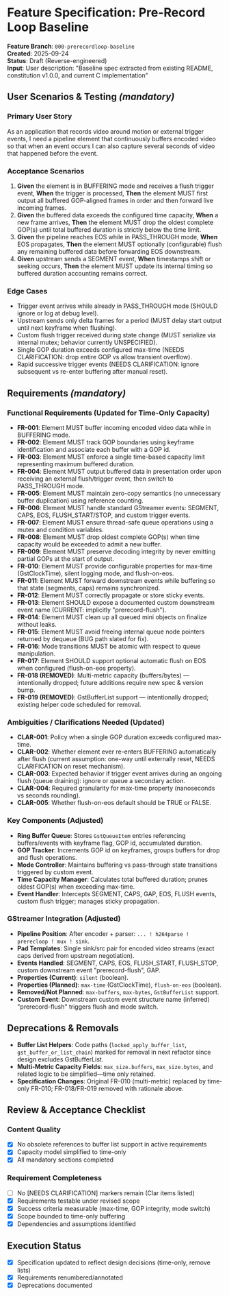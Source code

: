 # Feature Specification: Pre-Record Loop Baseline

**Feature Branch**: `000-prerecordloop-baseline`  
**Created**: 2025-09-24  
**Status**: Draft (Reverse-engineered)  
**Input**: User description: "Baseline spec extracted from existing README, constitution v1.0.0, and current C implementation"

## User Scenarios & Testing *(mandatory)*

### Primary User Story
As an application that records video around motion or external trigger events, I need a pipeline element that continuously buffers encoded video so that when an event occurs I can also capture several seconds of video that happened before the event.

### Acceptance Scenarios
1. **Given** the element is in BUFFERING mode and receives a flush trigger event, **When** the trigger is processed, **Then** the element MUST first output all buffered GOP-aligned frames in order and then forward live incoming frames.
2. **Given** the buffered data exceeds the configured time capacity, **When** a new frame arrives, **Then** the element MUST drop the oldest complete GOP(s) until total buffered duration is strictly below the time limit.
3. **Given** the pipeline reaches EOS while in PASS_THROUGH mode, **When** EOS propagates, **Then** the element MUST optionally (configurable) flush any remaining buffered data before forwarding EOS downstream.
4. **Given** upstream sends a SEGMENT event, **When** timestamps shift or seeking occurs, **Then** the element MUST update its internal timing so buffered duration accounting remains correct.

### Edge Cases
- Trigger event arrives while already in PASS_THROUGH mode (SHOULD ignore or log at debug level).  
- Upstream sends only delta frames for a period (MUST delay start output until next keyframe when flushing).  
- Custom flush trigger received during state change (MUST serialize via internal mutex; behavior currently UNSPECIFIED).  
- Single GOP duration exceeds configured max-time (NEEDS CLARIFICATION: drop entire GOP vs allow transient overflow).  
- Rapid successive trigger events (NEEDS CLARIFICATION: ignore subsequent vs re-enter buffering after manual reset).  

## Requirements *(mandatory)*

### Functional Requirements (Updated for Time-Only Capacity)
- **FR-001**: Element MUST buffer incoming encoded video data while in BUFFERING mode.
- **FR-002**: Element MUST track GOP boundaries using keyframe identification and associate each buffer with a GOP id.
- **FR-003**: Element MUST enforce a single time-based capacity limit representing maximum buffered duration.
- **FR-004**: Element MUST output buffered data in presentation order upon receiving an external flush/trigger event, then switch to PASS_THROUGH mode.
- **FR-005**: Element MUST maintain zero-copy semantics (no unnecessary buffer duplication) using reference counting.
- **FR-006**: Element MUST handle standard GStreamer events: SEGMENT, CAPS, EOS, FLUSH_START/STOP, and custom trigger events.
- **FR-007**: Element MUST ensure thread-safe queue operations using a mutex and condition variables.
- **FR-008**: Element MUST drop oldest complete GOP(s) when time capacity would be exceeded to admit a new buffer.
- **FR-009**: Element MUST preserve decoding integrity by never emitting partial GOPs at the start of output.
- **FR-010**: Element MUST provide configurable properties for max-time (GstClockTime), silent logging mode, and flush-on-eos.
- **FR-011**: Element MUST forward downstream events while buffering so that state (segments, caps) remains synchronized.
- **FR-012**: Element MUST correctly propagate or store sticky events.
- **FR-013**: Element SHOULD expose a documented custom downstream event name (CURRENT: implicitly "prerecord-flush").
- **FR-014**: Element MUST clean up all queued mini objects on finalize without leaks.
- **FR-015**: Element MUST avoid freeing internal queue node pointers returned by dequeue (BUG path slated for fix).
- **FR-016**: Mode transitions MUST be atomic with respect to queue manipulation.
- **FR-017**: Element SHOULD support optional automatic flush on EOS when configured (flush-on-eos property).
- **FR-018 (REMOVED)**: Multi-metric capacity (buffers/bytes) — intentionally dropped; future additions require new spec & version bump.
- **FR-019 (REMOVED)**: GstBufferList support — intentionally dropped; existing helper code scheduled for removal.

### Ambiguities / Clarifications Needed (Updated)
- **CLAR-001**: Policy when a single GOP duration exceeds configured max-time.
- **CLAR-002**: Whether element ever re-enters BUFFERING automatically after flush (current assumption: one-way until externally reset, NEEDS CLARIFICATION on reset mechanism).
- **CLAR-003**: Expected behavior if trigger event arrives during an ongoing flush (queue draining): ignore or queue a secondary action.
- **CLAR-004**: Required granularity for max-time property (nanoseconds vs seconds rounding).
- **CLAR-005**: Whether flush-on-eos default should be TRUE or FALSE.

### Key Components (Adjusted)
- **Ring Buffer Queue**: Stores `GstQueueItem` entries referencing buffers/events with keyframe flag, GOP id, accumulated duration.
- **GOP Tracker**: Increments GOP id on keyframes, groups buffers for drop and flush operations.
- **Mode Controller**: Maintains buffering vs pass-through state transitions triggered by custom event.
- **Time Capacity Manager**: Calculates total buffered duration; prunes oldest GOP(s) when exceeding max-time.
- **Event Handler**: Intercepts SEGMENT, CAPS, GAP, EOS, FLUSH events, custom flush trigger; manages sticky propagation.

### GStreamer Integration (Adjusted)
- **Pipeline Position**: After encoder + parser: `... ! h264parse ! prerecloop ! mux ! sink`.
- **Pad Templates**: Single sink/src pair for encoded video streams (exact caps derived from upstream negotiation).
- **Events Handled**: SEGMENT, CAPS, EOS, FLUSH_START, FLUSH_STOP, custom downstream event "prerecord-flush", GAP.
- **Properties (Current)**: `silent` (boolean).  
- **Properties (Planned)**: `max-time` (GstClockTime), `flush-on-eos` (boolean).  
- **Removed/Not Planned**: `max-buffers`, `max-bytes`, `GstBufferList` support.
- **Custom Event**: Downstream custom event structure name (inferred) "prerecord-flush" triggers flush and mode switch.

## Deprecations & Removals
- **Buffer List Helpers**: Code paths (`locked_apply_buffer_list`, `gst_buffer_or_list_chain`) marked for removal in next refactor since design excludes GstBufferList.
- **Multi-Metric Capacity Fields**: `max_size.buffers`, `max_size.bytes`, and related logic to be simplified—time only retained.
- **Specification Changes**: Original FR-010 (multi-metric) replaced by time-only FR-010; FR-018/FR-019 removed with rationale above.

## Review & Acceptance Checklist

### Content Quality
- [x] No obsolete references to buffer list support in active requirements
- [x] Capacity model simplified to time-only
- [x] All mandatory sections completed

### Requirement Completeness
- [ ] No [NEEDS CLARIFICATION] markers remain (Clar items listed)
- [x] Requirements testable under revised scope
- [x] Success criteria measurable (max-time, GOP integrity, mode switch)
- [x] Scope bounded to time-only buffering
- [x] Dependencies and assumptions identified

## Execution Status
- [x] Specification updated to reflect design decisions (time-only, remove lists)
- [x] Requirements renumbered/annotated
- [x] Deprecations documented
